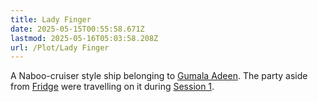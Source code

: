 ```yaml
---
title: Lady Finger
date: 2025-05-15T00:55:58.671Z
lastmod: 2025-05-16T05:03:58.208Z
url: /Plot/Lady Finger
---
```

A Naboo-cruiser style ship belonging to [Gumala Adeen](/Characters/NPC/Gumala%20Adeen). The party aside from [Fridge](/Characters/PCs/Fridge) were travelling on it during [Session 1](/Session/Session%201).
